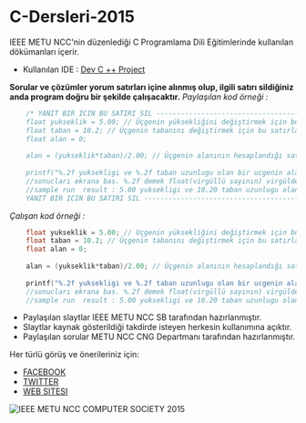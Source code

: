 # C-Dersleri-2015
IEEE METU NCC'nin düzenlediği C Programlama Dili Eğitimlerinde kullanılan dökümanları içerir.



- Kullanılan IDE : [Dev C ++ Project]( http://sourceforge.net/projects/orwelldevcpp/)

**Sorular ve çözümler yorum satırları içine alınmış olup, ilgili satırı sildiğiniz anda program doğru bir şekilde çalışacaktır.**
*Paylaşılan kod örneği :* 
```C 
	/* YANIT BIR ICIN BU SATIRI SIL ------------------------------------------------------
	float yukseklik = 5.00; // Üçgenin yüksekliğini değiştirmek için bu satırla oyna.
	float taban = 10.2;	// Üçgenin tabanını değiştirmek için bu satırla oyna.
	float alan = 0;
	
	alan = (yukseklik*taban)/2.00; // Üçgenin alanının hesaplandığı satır.
	
	printf("%.2f yuksekligi ve %.2f taban uzunlugu olan bir ucgenin alani %.2f'dir.",yukselik,taban,alan);
	//sonucları ekrana bas. %.2f demek float(virgüllü sayının) virgülden sonraki ilk iki hanesini yazdır demek!
	//sample run  result : 5.00 yuksekligi ve 10.20 taban uzunlugu olan bir ucgenin alani 25.50'dir.
	YANIT BIR ICIN BU SATIRI SIL ------------------------------------------------------*/    
```

*Çalışan kod örneği :*

```C
	float yukseklik = 5.00; // Üçgenin yüksekliğini değiştirmek için bu satırla oyna.
	float taban = 10.2;	// Üçgenin tabanını değiştirmek için bu satırla oyna.
	float alan = 0;
	
	alan = (yukseklik*taban)/2.00; // Üçgenin alanının hesaplandığı satır.
	
	printf("%.2f yuksekligi ve %.2f taban uzunlugu olan bir ucgenin alani %.2f'dir.",yukselik,taban,alan);
	//sonucları ekrana bas. %.2f demek float(virgüllü sayının) virgülden sonraki ilk iki hanesini yazdır demek!
	//sample run  result : 5.00 yuksekligi ve 10.20 taban uzunlugu olan bir ucgenin alani 25.50'dir. 
```	
 
 
- Paylaşılan slaytlar IEEE METU NCC SB tarafından hazırlanmıştır.
- Slaytlar kaynak gösterildiği takdirde isteyen herkesin kullanımına açıktır.
- Paylaşılan sorular METU NCC CNG Departmanı tarafından hazırlanmıştır.

 Her türlü görüş ve önerileriniz için:
- [FACEBOOK](https://facebook.com/ieeemetuncc)
- [TWITTER](https://twitter.com/ieeemetuncc)
- [WEB SITESI](http://ieee.ncc.metu.edu.tr)

![IEEE METU NCC COMPUTER SOCIETY 2015](http://i.imgur.com/GtT6ZC3.png)


